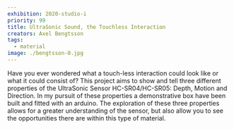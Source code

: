 ```yaml
---
exhibition: 2020-studio-i
priority: 99
title: UltraSonic Sound, the Touchless Interaction
creators: Axel Bengtsson
tags:
  - material
image: ./bengtsson-0.jpg
---
```


Have you ever wondered what a touch-less interaction could look like or what it could consist of? This project aims to show and tell three different properties of the UltraSonic Sensor HC-SR04/HC-SR05: Depth, Motion and Direction. In my pursuit of these properties a demonstrative box have been built and fitted with an arduino. The exploration of these three properties allows for a greater understanding of the sensor, but also allow you to see the opportunities there are within this type of material. 